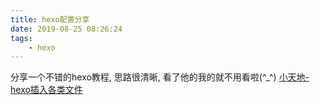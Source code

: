 ```yaml
---
title: hexo配置分享
date: 2019-08-25 08:26:24
tags:
    - hexo
---
```

分享一个不错的hexo教程, 思路很清晰, 看了他的我的就不用看啦(^_^)
[小天地-hexo插入各类文件](https://xiaotiandi.github.io/publicBlog/2018-09-19-dab4328f.html)
